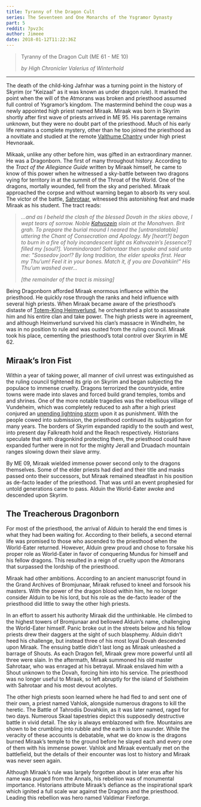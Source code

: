 ```yaml
---
title: Tyranny of the Dragon Cult
series: The Seventeen and One Monarchs of the Ysgramor Dynasty
part: 5
reddit: 7pvz3c
author: Jimeee
date: 2018-01-12T11:22:36Z
---
```


> Tyranny of the Dragon Cult (ME 61 - ME 10)
>
> _by High Chronicler Valerius of Winterhold_

---

The death of the child-king Jafnhar was a turning point in the history of Skyrim
(or "Keizaal" as it was known as under dragon rule). It marked the point when
the will of the Atmorans was broken and priesthood assumed full control of
Ysgramor’s kingdom. The mastermind behind the coup was a newly appointed high
priest named Miraak. Miraak was born in Skyrim shortly after first wave of
priests arrived in ME 95. His parentage remains unknown, but they were no doubt
part of the priesthood. Much of his early life remains a complete mystery, other
than he too joined the priesthood as a novitiate and studied at the remote
[Valthume Chantry][Valthume] under high priest Hevnoraak.

Mikaak, unlike any other before him, was gifted in an extraordinary manner. He
was a Dragonborn. The first of many throughout history. According to the _Tract
of the Allegiance Guide_ written by Miraak himself, he came to know of this
power when he witnessed a sky-battle between two dragons vying for territory in
at the summit of the Throat of the World. One of the dragons, mortally wounded,
fell from the sky and perished. Miraak approached the corpse and without warning
began to absorb its very soul. The victor of the battle, [Sahrotaar], witnessed
this astonishing feat and made Miraak as his student. The tract reads:

> _…and as I beheld the clash of the blessed Dovah in the skies above, I wept
> tears of sorrow. Noble [Kahvozein] slain at the Monahven. Brit grah. To
> prepare the burial mound I neared the \[untranslatable\] uttering the Chant of
> Consecration and Apology. My \[heart?\] began to burn in a fire of holy
> incandescent light as Kahvozein’s \[essence?\] filled my \[soul?\].
> Vonmindoraan! Sahrotaar then spake and said unto me: "Sossedov joor!? By long
> tradition, the elder speaks first. Hear my Thu’um! Feel it in your bones.
> Match it, if you are Dovahkiin!" His Thu’um washed over…_
>
> _\[the remainder of the tract is missing\]_

Being Dragonborn afforded Miraak enormous influence within the priesthood. He
quickly rose through the ranks and held influence with several high priests.
When Miraak became aware of the priesthood’s distaste of [Totem-King
Heimverlund], he orchestrated a plot to assassinate him and his entire clan and
take power. The high priests were in agreement, and although Heimverlund
survived his clan’s massacre in Windhelm, he was in no position to rule and was
ousted from the ruling council. Miraak took his place, cementing the
priesthood’s total control over Skyrim in ME 62.

## Miraak’s Iron Fist

Within a year of taking power, all manner of civil unrest was extinguished as
the ruling council tightened its grip on Skyrim and began subjecting the
populace to immense cruelty. Dragons terrorized the countryside, entire towns
were made into slaves and forced build grand temples, tombs and and shrines. One
of the more notable tragedies was the rebellious village of Vundeheim, which was
completely reduced to ash after a high priest conjured an [unending lightning
storm][Storm Call] upon it as punishment. With the people cowed into submission,
the priesthood continued its subjugation for many years. The borders of Skyrim
expanded rapidly to the south and west, into present day Falkreath hold and the
Reach respectively. Historians speculate that with dragonkind protecting them,
the priesthood could have expanded further were in not for the mighty Jerall and
Druadach mountain ranges slowing down their slave army.

By ME 09, Miraak wielded immense power second only to the dragons themselves.
Some of the elder priests had died and their title and masks passed onto their
successors, but Miraak remained steadfast in his position as de-facto leader of
the priesthood. That was until an event prophesied for untold generations came
to pass. Alduin the World-Eater awoke and descended upon Skyrim.

## The Treacherous Dragonborn

For most of the priesthood, the arrival of Alduin to herald the end times is
what they had been waiting for. According to their beliefs, a second eternal
life was promised to those who ascended to the priesthood when the World-Eater
returned. However, Alduin grew proud and chose to forsake his proper role as
World-Eater in favor of conquering Mundus for himself and his fellow dragons.
This resulted in a reign of cruelty upon the Atmorans that surpassed the
lordship of the priesthood.

Miraak had other ambitions. According to an ancient manuscript found in the
Grand Archives of Bromjunaar, Miraak refused to kneel and forsook his masters.
With the power of the dragon blood within him, he no longer consider Alduin to
be his lord, but his role as the de-facto leader of the priesthood did little to
sway the other high priests.

In an effort to assert his authority Miraak did the unthinkable. He climbed to
the highest towers of Bromjunaar and bellowed Alduin’s name, challenging the
World-Eater himself. Panic broke out in the streets below and his fellow priests
drew their daggers at the sight of such blasphemy. Alduin didn’t heed his
challenge, but instead three of his most loyal Dovah descended upon Miraak. The
ensuing battle didn’t last long as Miraak unleashed a barrage of Shouts. As each
Dragon fell, Miraak grew more powerful until all three were slain. In the
aftermath, Miraak summoned his old master Sahrotaar, who was enraged at his
betrayal. Miraak enslaved him with a Shout unknown to the Dovah, forcing him
into his service. The priesthood was no longer useful to Miraak, so left
abruptly for the island of Solstheim with Sahrotaar and his most devout
acolytes.

The other high priests soon learned where he had fled to and sent one of their
own, a priest named Vahlok, alongside numerous dragons to kill the heretic. The
Battle of Tahrodiis Dovahkiin, as it was later named, raged for two days.
Numerous Skaal tapestries depict this supposedly destructive battle in vivid
detail. The sky is always emblazoned with fire. Mountains are shown to be
crumbling into rubble and the earth is torn asunder. While the veracity of these
accounts is debatable, what we do know is the dragons burned Miraak’s temple to
the ground before he slayed each and every one of them with his immense power.
Vahlok and Miraak eventually met on the battlefield, but the details of their
encounter was lost to history and Miraak was never seen again.

Although Miraak’s rule was largely forgotten about in later eras after his name
was purged from the Annals, his rebellion was of monumental importance.
Historians attribute Miraak’s defiance as the inspirational spark which ignited
a full scale war against the Dragons and the priesthood. Leading this rebellion
was hero named Valdimar Fireforge.

[Kahvozein]: https://elderscrolls.wikia.com/wiki/Kahvozein%27s_Fang
[Sahrotaar]: https://en.uesp.net/wiki/Dragonborn:Sahrotaar
[Storm Call]: https://en.uesp.net/wiki/Skyrim:Storm_Call#Word_Wall_Translations
[Totem-King Heimverlund]: ./7peju9
[Valthume]: https://en.uesp.net/wiki/Skyrim:Valthume
